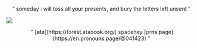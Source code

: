 
<p align="center">  ” someday i will toss all your         presents, and bury the letters left unsent ” ‏
</p> 

![](https://files.catbox.moe/f3a0t5.png)

<p align="center">  ” [ata](https://forest.atabook.org/)  spacehey  [prns page](https://en.pronouns.page/@041423) ” ‏
</p> 
